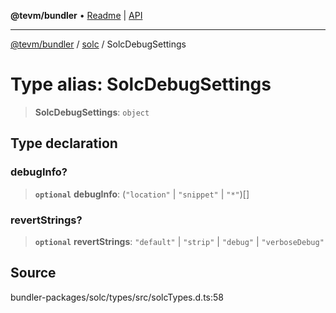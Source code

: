 **@tevm/bundler** • [Readme](../../README.md) \| [API](../../modules.md)

***

[@tevm/bundler](../../README.md) / [solc](../README.md) / SolcDebugSettings

# Type alias: SolcDebugSettings

> **SolcDebugSettings**: `object`

## Type declaration

### debugInfo?

> **`optional`** **debugInfo**: (`"location"` \| `"snippet"` \| `"*"`)[]

### revertStrings?

> **`optional`** **revertStrings**: `"default"` \| `"strip"` \| `"debug"` \| `"verboseDebug"`

## Source

bundler-packages/solc/types/src/solcTypes.d.ts:58
